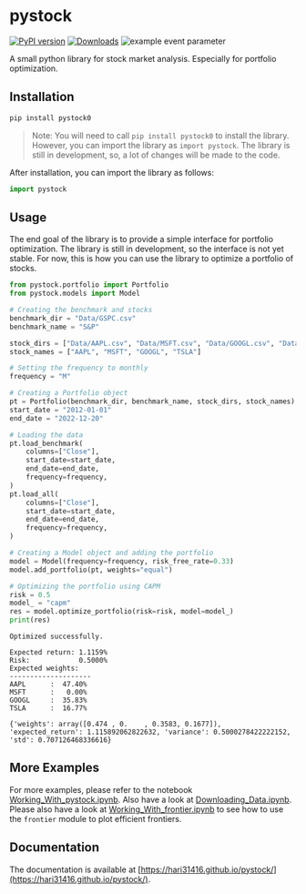 # pystock

[![PyPI version](https://badge.fury.io/py/pystock0.svg)](https://badge.fury.io/py/pystock0)
[![Downloads](https://static.pepy.tech/personalized-badge/pystock0?period=total&units=international_system&left_color=grey&right_color=brightgreen&left_text=Downloads)](https://pepy.tech/project/pystock0)
![example event parameter](https://github.com/hari31416/pystock/actions/workflows/python-package.yml/badge.svg?event=push)

A small python library for stock market analysis. Especially for portfolio optimization.

## Installation

```bash
pip install pystock0
```

> Note: You will need to call `pip install pystock0` to install the library. However, you can import the library as `import pystock`. The library is still in development, so, a lot of changes will be made to the code.

After installation, you can import the library as follows:

```python
import pystock
```

## Usage

The end goal of the library is to provide a simple interface for portfolio optimization. The library is still in development, so the interface is not yet stable. For now, this is how you can use the library to optimize a portfolio of stocks.

```python
from pystock.portfolio import Portfolio
from pystock.models import Model

# Creating the benchmark and stocks
benchmark_dir = "Data/GSPC.csv"
benchmark_name = "S&P"

stock_dirs = ["Data/AAPL.csv", "Data/MSFT.csv", "Data/GOOGL.csv", "Data/TSLA.csv"]
stock_names = ["AAPL", "MSFT", "GOOGL", "TSLA"]

# Setting the frequency to monthly
frequency = "M"

# Creating a Portfolio object
pt = Portfolio(benchmark_dir, benchmark_name, stock_dirs, stock_names)
start_date = "2012-01-01"
end_date = "2022-12-20"

# Loading the data
pt.load_benchmark(
    columns=["Close"],
    start_date=start_date,
    end_date=end_date,
    frequency=frequency,
)
pt.load_all(
    columns=["Close"],
    start_date=start_date,
    end_date=end_date,
    frequency=frequency,
)

# Creating a Model object and adding the portfolio
model = Model(frequency=frequency, risk_free_rate=0.33)
model.add_portfolio(pt, weights="equal")

# Optimizing the portfolio using CAPM
risk = 0.5
model_ = "capm"
res = model.optimize_portfolio(risk=risk, model=model_)
print(res)

```

```output
Optimized successfully.

Expected return: 1.1159%
Risk:            0.5000%
Expected weights:
--------------------
AAPL      :  47.40%
MSFT      :   0.00%
GOOGL     :  35.83%
TSLA      :  16.77%

{'weights': array([0.474 , 0.    , 0.3583, 0.1677]), 'expected_return': 1.115892062822632, 'variance': 0.5000278422222152, 'std': 0.707126468336616}
```

## More Examples

For more examples, please refer to the notebook [Working_With_pystock.ipynb](https://github.com/Hari31416/pystock/blob/main/Working_With_pystock.ipynb). Also have a look at [Downloading_Data.ipynb](https://github.com/Hari31416/pystock/blob/main/Downloading_Data.ipynb). Please also have a look at [Working_With_frontier.ipynb](https://github.com/Hari31416/pystock/blob/main/Working_With_frontier.ipynb) to see how to use the `frontier` module to plot efficient frontiers.

## Documentation

The documentation is available at [https://hari31416.github.io/pystock/](https://hari31416.github.io/pystock/).
